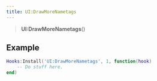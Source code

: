 ```yaml
---
title: UI:DrawMoreNametags
---
```


> **UI:DrawMoreNametags**()

## Example

```lua
Hooks:Install('UI:DrawMoreNametags', 1, function(hook)
    -- Do stuff here.
end)
```

